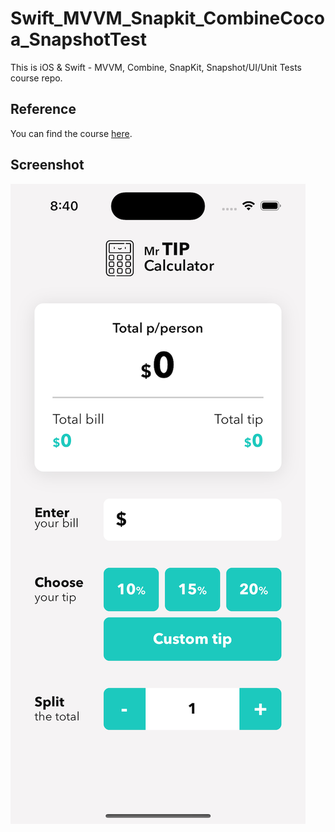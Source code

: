 # Swift_MVVM_Snapkit_CombineCocoa_SnapshotTest
This is iOS & Swift - MVVM, Combine, SnapKit, Snapshot/UI/Unit Tests course repo.

## Reference
You can find the course [here](https://www.udemy.com/course/ios-swift-mvvm-combine-snapkit-snapshot-ui-unit-tests/).

## Screenshot
![News Demo](images/appScreen.png)